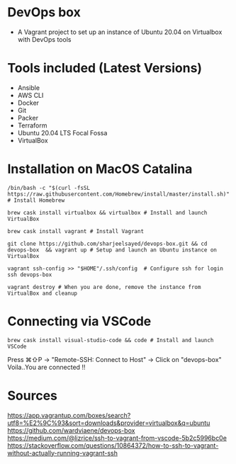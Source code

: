 # DevOps box

* A Vagrant project to set up an instance of Ubuntu 20.04 on Virtualbox with DevOps tools

# Tools included (Latest Versions)
* Ansible
* AWS CLI
* Docker
* Git
* Packer
* Terraform
* Ubuntu 20.04 LTS Focal Fossa
* VirtualBox

# Installation on MacOS Catalina
```shell
/bin/bash -c "$(curl -fsSL https://raw.githubusercontent.com/Homebrew/install/master/install.sh)" # Install Homebrew

brew cask install virtualbox && virtualbox # Install and launch VirtualBox

brew cask install vagrant # Install Vagrant

git clone https://github.com/sharjeelsayed/devops-box.git && cd devops-box  && vagrant up # Setup and launch an Ubuntu instance on VirtualBox

vagrant ssh-config >> "$HOME"/.ssh/config  # Configure ssh for login
ssh devops-box  

vagrant destroy # When you are done, remove the instance from VirtualBox and cleanup  
```

# Connecting via VSCode
```shell
brew cask install visual-studio-code && code # Install and launch VSCode
```
Press ⌘⇧P -> "Remote-SSH: Connect to Host" -> Click on "devops-box"  
Voila..You are connected !!  

# Sources
https://app.vagrantup.com/boxes/search?utf8=%E2%9C%93&sort=downloads&provider=virtualbox&q=ubuntu  
https://github.com/wardviaene/devops-box  
https://medium.com/@lizrice/ssh-to-vagrant-from-vscode-5b2c5996bc0e  
https://stackoverflow.com/questions/10864372/how-to-ssh-to-vagrant-without-actually-running-vagrant-ssh  